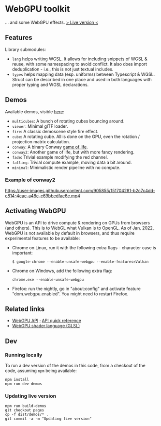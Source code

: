 # WebGPU toolkit

... and some WebGPU effects. [> Live version <](https://palats.github.io/webgpu/)

## Features

Library submodules:
- `lang` helps writing WGSL. It allows for including snippets of WGSL & reuse,
  with some namespacing to avoid conflict. It also does import deduplication -
  i.e., this is not just textual includes.
- `types` helps mapping data (esp. uniforms) between Typescript & WGSL. Struct
  can be described in one place and used in both languages with proper typing
  and WGSL declarations.

## Demos

Available demos, visible [here](https://palats.github.io/webgpu/):

 - `multicubes`: A bunch of rotating cubes bouncing around.
 - `viewer`: Minimal glTF loader.
 - `fire`: A classic demoscene style fire effect.
 - `cube`: A rotating cube. All is done on the GPU, even the rotation / projection matrix calculation.
 - `conway`: A binary Conway [game of life](https://en.wikipedia.org/wiki/Conway%27s_Game_of_Life).
 - `conway2`: Another game of life, but with more fancy rendering.
 - `fade`: Trivial example modifying the red channel.
 - `falling`: Trivial compute example, moving data a bit around.
 - `minimal`: Minimalistic render pipeline with no compute.

### Example of conway2

https://user-images.githubusercontent.com/905855/151704281-b2c7c4dd-c814-4cae-a48c-c69bbedfae6e.mp4

## Activating WebGPU

WebGPU is an API to drive compute & rendering on GPUs from browsers (and others). This is to WebGL what Vulkan is to OpenGL. As of Jan. 2022, WebGPU is not available by default in browsers, and thus require experimental features to be available:

- Chrome on Linux, run it with the following extra flags - character case is important:
  ```
  $ google-chrome --enable-unsafe-webgpu --enable-features=Vulkan
  ```
- Chrome on Windows, add the following extra flag:
  ```
  chrome.exe --enable-unsafe-webgpu
  ```
- Firefox: run the nightly, go in "about:config" and activate feature "dom.webgpu.enabled". You might need to restart Firefox.


## Related links
 - [WebGPU API](https://gpuweb.github.io/gpuweb/) ; [API quick reference](https://webgpu.rocks/)
 - [WebGPU shader language (GLSL)](https://gpuweb.github.io/gpuweb/wgsl)

## Dev

### Running locally
To run a dev version of the demos in this code, from a checkout of the code, assuming `npm` being available:
```
npm install
npm run dev-demos
```

### Updating live version
```
npm run build-demos
git checkout pages
cp -f dist/demos/* .
git commit -a -m "Updating live version"
```
